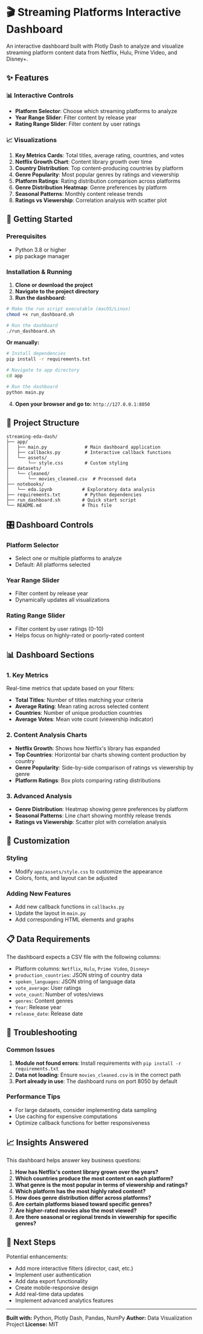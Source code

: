 # 🎬 Streaming Platforms Interactive Dashboard

An interactive dashboard built with Plotly Dash to analyze and visualize streaming platform content data from Netflix, Hulu, Prime Video, and Disney+.

## ✨ Features

### 📊 Interactive Controls
- **Platform Selector**: Choose which streaming platforms to analyze
- **Year Range Slider**: Filter content by release year
- **Rating Range Slider**: Filter content by user ratings

### 📈 Visualizations
1. **Key Metrics Cards**: Total titles, average rating, countries, and votes
2. **Netflix Growth Chart**: Content library growth over time
3. **Country Distribution**: Top content-producing countries by platform
4. **Genre Popularity**: Most popular genres by ratings and viewership
5. **Platform Ratings**: Rating distribution comparison across platforms
6. **Genre Distribution Heatmap**: Genre preferences by platform
7. **Seasonal Patterns**: Monthly content release trends
8. **Ratings vs Viewership**: Correlation analysis with scatter plot

## 🚀 Getting Started

### Prerequisites
- Python 3.8 or higher
- pip package manager

### Installation & Running

1. **Clone or download the project**
2. **Navigate to the project directory**
3. **Run the dashboard:**

```bash
# Make the run script executable (macOS/Linux)
chmod +x run_dashboard.sh

# Run the dashboard
./run_dashboard.sh
```

**Or manually:**
```bash
# Install dependencies
pip install -r requirements.txt

# Navigate to app directory
cd app

# Run the dashboard
python main.py
```

4. **Open your browser and go to:** `http://127.0.0.1:8050`

## 📁 Project Structure

```
streaming-eda-dash/
├── app/
│   ├── main.py              # Main dashboard application
│   ├── callbacks.py         # Interactive callback functions
│   └── assets/
│       └── style.css        # Custom styling
├── datasets/
│   └── cleaned/
│       └── movies_cleaned.csv  # Processed data
├── notebooks/
│   └── eda.ipynb           # Exploratory data analysis
├── requirements.txt         # Python dependencies
├── run_dashboard.sh        # Quick start script
└── README.md               # This file
```

## 🎛️ Dashboard Controls

### Platform Selector
- Select one or multiple platforms to analyze
- Default: All platforms selected

### Year Range Slider
- Filter content by release year
- Dynamically updates all visualizations

### Rating Range Slider
- Filter content by user ratings (0-10)
- Helps focus on highly-rated or poorly-rated content

## 📊 Dashboard Sections

### 1. Key Metrics
Real-time metrics that update based on your filters:
- **Total Titles**: Number of titles matching your criteria
- **Average Rating**: Mean rating across selected content
- **Countries**: Number of unique production countries
- **Average Votes**: Mean vote count (viewership indicator)

### 2. Content Analysis Charts
- **Netflix Growth**: Shows how Netflix's library has expanded
- **Top Countries**: Horizontal bar charts showing content production by country
- **Genre Popularity**: Side-by-side comparison of ratings vs viewership by genre
- **Platform Ratings**: Box plots comparing rating distributions

### 3. Advanced Analysis
- **Genre Distribution**: Heatmap showing genre preferences by platform
- **Seasonal Patterns**: Line chart showing monthly release trends
- **Ratings vs Viewership**: Scatter plot with correlation analysis

## 🎨 Customization

### Styling
- Modify `app/assets/style.css` to customize the appearance
- Colors, fonts, and layout can be adjusted

### Adding New Features
- Add new callback functions in `callbacks.py`
- Update the layout in `main.py`
- Add corresponding HTML elements and graphs

## 📋 Data Requirements

The dashboard expects a CSV file with the following columns:
- Platform columns: `Netflix`, `Hulu`, `Prime Video`, `Disney+`
- `production_countries`: JSON string of country data
- `spoken_languages`: JSON string of language data
- `vote_average`: User ratings
- `vote_count`: Number of votes/views
- `genres`: Content genres
- `Year`: Release year
- `release_date`: Release date

## 🔧 Troubleshooting

### Common Issues

1. **Module not found errors**: Install requirements with `pip install -r requirements.txt`
2. **Data not loading**: Ensure `movies_cleaned.csv` is in the correct path
3. **Port already in use**: The dashboard runs on port 8050 by default

### Performance Tips
- For large datasets, consider implementing data sampling
- Use caching for expensive computations
- Optimize callback functions for better responsiveness

## 📈 Insights Answered

This dashboard helps answer key business questions:

1. **How has Netflix's content library grown over the years?**
2. **Which countries produce the most content on each platform?**
3. **What genre is the most popular in terms of viewership and ratings?**
4. **Which platform has the most highly rated content?**
5. **How does genre distribution differ across platforms?**
6. **Are certain platforms biased toward specific genres?**
7. **Are higher-rated movies also the most viewed?**
8. **Are there seasonal or regional trends in viewership for specific genres?**

## 🚀 Next Steps

Potential enhancements:
- Add more interactive filters (director, cast, etc.)
- Implement user authentication
- Add data export functionality
- Create mobile-responsive design
- Add real-time data updates
- Implement advanced analytics features

---

**Built with:** Python, Plotly Dash, Pandas, NumPy
**Author:** Data Visualization Project
**License:** MIT

